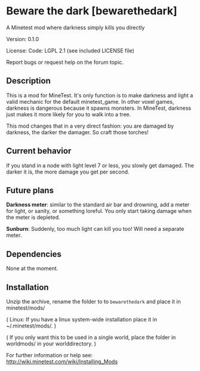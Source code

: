 Beware the dark [bewarethedark]
=================

A Minetest mod where darkness simply kills you directly

Version: 0.1.0

License:
  Code: LGPL 2.1 (see included LICENSE file)

Report bugs or request help on the forum topic.

Description
-----------

This is a mod for MineTest. It's only function is to make
darkness and light a valid mechanic for the default minetest_game.
In other voxel games, darkness is dangerous because it spawns
monsters. In MineTest, darkness just makes it more likely for you
to walk into a tree.

This mod changes that in a very direct fashion: you are damaged
by darkness, the darker the damager. So craft those torches!

Current behavior
----------------

If you stand in a node with light level 7 or less, you slowly
get damaged. The darker it is, the more damage you get per second.

Future plans
------------

**Darkness meter**: similar to the standard air bar and drowning, add
a meter for light, or sanity, or something loreful. You only start
taking damage when the meter is depleted.

**Sunburn**: Suddenly, too much light can kill you too! Will need
a separate meter.

Dependencies
------------
None at the moment.

Installation
------------

Unzip the archive, rename the folder to to `bewarethedark` and
place it in minetest/mods/

(  Linux: If you have a linux system-wide installation place
    it in ~/.minetest/mods/.  )

(  If you only want this to be used in a single world, place
    the folder in worldmods/ in your worlddirectory.  )

For further information or help see:
http://wiki.minetest.com/wiki/Installing_Mods
